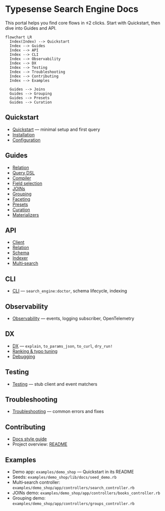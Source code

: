 # Typesense Search Engine Docs

This portal helps you find core flows in ≤2 clicks. Start with Quickstart, then dive into Guides and API.

```mermaid
flowchart LR
  Index(Index) --> Quickstart
  Index --> Guides
  Index --> API
  Index --> CLI
  Index --> Observability
  Index --> DX
  Index --> Testing
  Index --> Troubleshooting
  Index --> Contributing
  Index --> Examples

  Guides --> Joins
  Guides --> Grouping
  Guides --> Presets
  Guides --> Curation
```

## Quickstart

- [Quickstart](./quickstart.md) — minimal setup and first query
- [Installation](./installation.md)
- [Configuration](./configuration.md)

## Guides

- [Relation](./relation.md)
- [Query DSL](./query_dsl.md)
- [Compiler](./compiler.md)
- [Field selection](./field_selection.md)
- [JOINs](./joins.md)
- [Grouping](./grouping.md)
- [Faceting](faceting.md)
- [Presets](./presets.md)
- [Curation](./curation.md)
- [Materializers](./materializers.md)

## API

- [Client](./client.md)
- [Relation](./relation.md)
- [Schema](./schema.md)
- [Indexer](./indexer.md)
- [Multi‑search](./multi_search.md)

## CLI

- [CLI](./cli.md) — `search_engine:doctor`, schema lifecycle, indexing

## Observability

- [Observability](./observability.md) — events, logging subscriber, OpenTelemetry

## DX

- [DX](./dx.md) — `explain`, `to_params_json`, `to_curl`, `dry_run!`
- [Ranking & typo tuning](./ranking.md)
- [Debugging](./debugging.md)

## Testing

- [Testing](./testing.md) — stub client and event matchers

## Troubleshooting

- [Troubleshooting](./troubleshooting.md) — common errors and fixes

## Contributing

- [Docs style guide](./contributing/docs_style.md)
- Project overview: [README](../README.md)

## Examples

- Demo app: `examples/demo_shop` — Quickstart in its README
- Seeds: `examples/demo_shop/lib/docs/seed_demo.rb`
- Multi‑search controller: `examples/demo_shop/app/controllers/search_controller.rb`
- JOINs demo: `examples/demo_shop/app/controllers/books_controller.rb`
- Grouping demo: `examples/demo_shop/app/controllers/groups_controller.rb`
